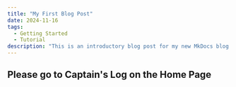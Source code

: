 ```yaml
---
title: "My First Blog Post"
date: 2024-11-16
tags:
  - Getting Started
  - Tutorial
description: "This is an introductory blog post for my new MkDocs blog."
---
```

## Please go to Captain's Log on the Home Page

<div style="height: 500px;"></div>
